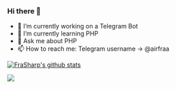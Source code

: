 

### Hi there 👋

<!--
**FraSharp/FraSharp** is a ✨ _special_ ✨ repository because its `README.md` (this file) appears on your GitHub profile.
Here are some ideas to get you started:
-->
- 🔭 I’m currently working on a Telegram Bot
- 🌱 I’m currently learning PHP
- 💬 Ask me about PHP
- 📫 How to reach me: Telegram username -> @airfraa

[![FraSharp's github stats](https://github-readme-stats.vercel.app/api?username=frasharp&theme=react)](https://github.com/anuraghazra/github-readme-stats)
<p align="left" >   
  <img  src="https://github-readme-stats.vercel.app/api/top-langs/?username=FraSharp&&show_icons=true&theme=react"/>
</p>
